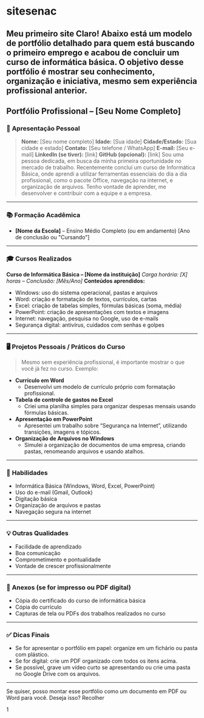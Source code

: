# sitesenac
Meu primeiro site
Claro! Abaixo está um modelo de **portfólio detalhado para quem está buscando o primeiro emprego** e **acabou de concluir um curso de informática básica**. O objetivo desse portfólio é mostrar seu conhecimento, organização e iniciativa, mesmo sem experiência profissional anterior.
---
## **Portfólio Profissional – \[Seu Nome Completo]**
### 📄 **Apresentação Pessoal**
> **Nome:** \[Seu nome completo]
> **Idade:** \[Sua idade]
> **Cidade/Estado:** \[Sua cidade e estado]
> **Contato:** \[Seu telefone / WhatsApp]
> **E-mail:** \[Seu e-mail]
> **LinkedIn (se tiver):** \[link]
> **GitHub (opcional):** \[link]
Sou uma pessoa dedicada, em busca da minha primeira oportunidade no mercado de trabalho. Recentemente concluí um curso de Informática Básica, onde aprendi a utilizar ferramentas essenciais do dia a dia profissional, como o pacote Office, navegação na internet, e organização de arquivos. Tenho vontade de aprender, me desenvolver e contribuir com a equipe e a empresa.
---
### 📚 **Formação Acadêmica**
* **\[Nome da Escola]** – Ensino Médio Completo (ou em andamento)
  \[Ano de conclusão ou "Cursando"]
---
### 🎓 **Cursos Realizados**
**Curso de Informática Básica – \[Nome da instituição]**
*Carga horária: \[X] horas – Conclusão: \[Mês/Ano]*
**Conteúdos aprendidos:**
* Windows: uso do sistema operacional, pastas e arquivos
* Word: criação e formatação de textos, currículos, cartas
* Excel: criação de tabelas simples, fórmulas básicas (soma, média)
* PowerPoint: criação de apresentações com textos e imagens
* Internet: navegação, pesquisa no Google, uso de e-mails
* Segurança digital: antivírus, cuidados com senhas e golpes
---
### 🖥️ **Projetos Pessoais / Práticos do Curso**
> Mesmo sem experiência profissional, é importante mostrar o que você já fez no curso. Exemplo:
* **Currículo em Word**
  * Desenvolvi um modelo de currículo próprio com formatação profissional.
* **Tabela de controle de gastos no Excel**
  * Criei uma planilha simples para organizar despesas mensais usando fórmulas básicas.
* **Apresentação em PowerPoint**
  * Apresentei um trabalho sobre “Segurança na Internet”, utilizando transições, imagens e tópicos.
* **Organização de Arquivos no Windows**
  * Simulei a organização de documentos de uma empresa, criando pastas, renomeando arquivos e usando atalhos.
---
### 💼 **Habilidades**
* Informática Básica (Windows, Word, Excel, PowerPoint)
* Uso do e-mail (Gmail, Outlook)
* Digitação básica
* Organização de arquivos e pastas
* Navegação segura na internet
---
### 💡 **Outras Qualidades**
* Facilidade de aprendizado
* Boa comunicação
* Comprometimento e pontualidade
* Vontade de crescer profissionalmente
---
### 📎 **Anexos (se for impresso ou PDF digital)**
* Cópia do certificado do curso de informática básica
* Cópia do currículo
* Capturas de tela ou PDFs dos trabalhos realizados no curso
---
### ✅ Dicas Finais
* Se for apresentar o portfólio em papel: organize em um fichário ou pasta com plástico.
* Se for digital: crie um PDF organizado com todos os itens acima.
* Se possível, grave um vídeo curto se apresentando ou crie uma pasta no Google Drive com os arquivos.
---
Se quiser, posso montar esse portfólio como um documento em PDF ou Word para você. Deseja isso?
Recolher




1





